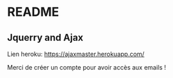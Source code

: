 # README

## Jquerry and Ajax

Lien heroku: https://ajaxmaster.herokuapp.com/

Merci de créer un compte pour avoir accès aux emails !
